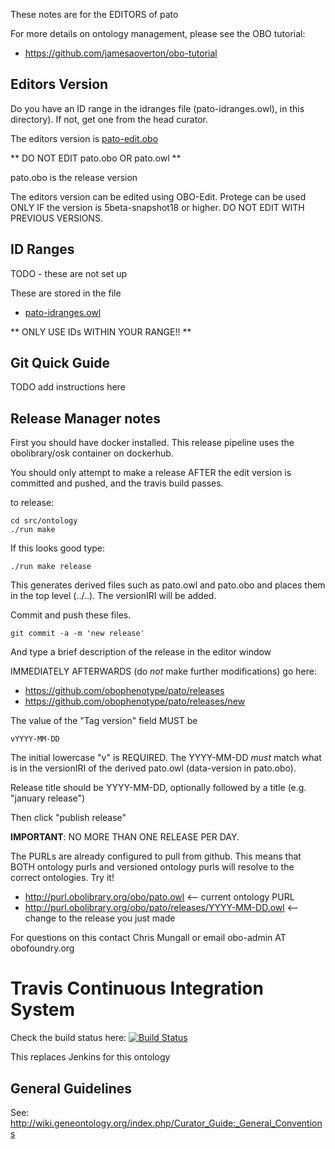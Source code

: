 These notes are for the EDITORS of pato

For more details on ontology management, please see the OBO tutorial:

 * https://github.com/jamesaoverton/obo-tutorial

## Editors Version

Do you have an ID range in the idranges file (pato-idranges.owl),
in this directory). If not, get one from the head curator. 

The editors version is [pato-edit.obo](pato-edit.obo)

** DO NOT EDIT pato.obo OR pato.owl **

pato.obo is the release version

The editors version can be edited using OBO-Edit. Protege can be used
ONLY IF the version is 5beta-snapshot18 or higher. DO NOT EDIT WITH
PREVIOUS VERSIONS.

## ID Ranges

TODO - these are not set up

These are stored in the file

 * [pato-idranges.owl](pato-idranges.owl)

** ONLY USE IDs WITHIN YOUR RANGE!! **
 
## Git Quick Guide

TODO add instructions here

## Release Manager notes

First you should have docker installed. This release pipeline uses the obolibrary/osk container on dockerhub.

You should only attempt to make a release AFTER the edit version is
committed and pushed, and the travis build passes.

to release:

    cd src/ontology
    ./run make

If this looks good type:

    ./run make release

This generates derived files such as pato.owl and pato.obo and places
them in the top level (../..). The versionIRI will be added.

Commit and push these files.

    git commit -a -m 'new release'

And type a brief description of the release in the editor window

IMMEDIATELY AFTERWARDS (do *not* make further modifications) go here:

 * https://github.com/obophenotype/pato/releases
 * https://github.com/obophenotype/pato/releases/new

The value of the "Tag version" field MUST be

    vYYYY-MM-DD

The initial lowercase "v" is REQUIRED. The YYYY-MM-DD *must* match
what is in the versionIRI of the derived pato.owl (data-version in
pato.obo).

Release title should be YYYY-MM-DD, optionally followed by a title (e.g. "january release")

Then click "publish release"

__IMPORTANT__: NO MORE THAN ONE RELEASE PER DAY.

The PURLs are already configured to pull from github. This means that
BOTH ontology purls and versioned ontology purls will resolve to the
correct ontologies. Try it!

 * http://purl.obolibrary.org/obo/pato.owl <-- current ontology PURL
 * http://purl.obolibrary.org/obo/pato/releases/YYYY-MM-DD.owl <-- change to the release you just made

For questions on this contact Chris Mungall or email obo-admin AT obofoundry.org

# Travis Continuous Integration System

Check the build status here: [![Build Status](https://travis-ci.org/pato-ontology/pato.svg?branch=master)](https://travis-ci.org/pato-ontology/pato)

This replaces Jenkins for this ontology

## General Guidelines

See:
http://wiki.geneontology.org/index.php/Curator_Guide:_General_Conventions
